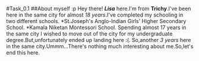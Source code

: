 
#Task_0.1
##About myself :p
Hey there! ***Lisa*** here.I'm from **Trichy**.I've been here in the same city for almost *18 years*.I've completed my schooling in two different schools.
*St.Joseph's Anglo-Indian Girls' Higher Secondary School.
*Kamala Niketan Montessori School.
Spending almost 17 years in the same city I wished to move out of the city for my undergraduate degree.But,unfortunately ended up landing here :(.
So,another *3 years* here in the same city.Ummm...There's nothing much interesting about me.So,let's end this here.
